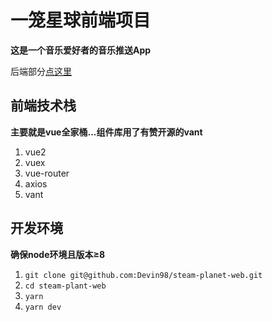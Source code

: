 # 一笼星球前端项目

**这是一个音乐爱好者的音乐推送App**
  
后端部分[点这里](https://github.com/Devin98/steam-planet-server)

## 前端技术栈

**主要就是vue全家桶...组件库用了有赞开源的vant**

1. vue2
1. vuex
1. vue-router
1. axios
1. vant

## 开发环境

**确保node环境且版本≥8**

1. `git clone git@github.com:Devin98/steam-planet-web.git`
1. `cd steam-plant-web`
1. `yarn`
1. `yarn dev`
